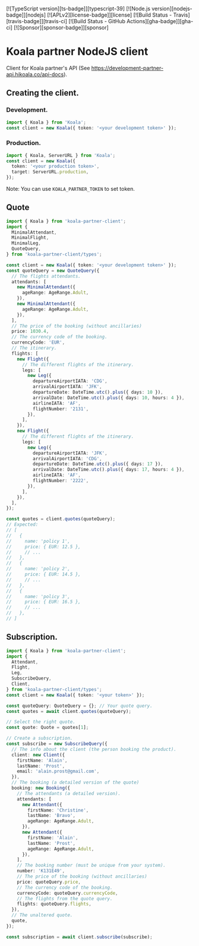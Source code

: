 [![TypeScript version][ts-badge]][typescript-39]
[![Node.js version][nodejs-badge]][nodejs]
[![APLv2][license-badge]][license]
[![Build Status - Travis][travis-badge]][travis-ci]
[![Build Status - GitHub Actions][gha-badge]][gha-ci]
[![Sponsor][sponsor-badge]][sponsor]

# Koala partner NodeJS client

Client for Koala partner's API (See https://development-partner-api.hikoala.co/api-docs).

## Creating the client.

### Development.

```typescript
import { Koala } from 'Koala';
const client = new Koala({ token: '<your development token>' });
```

### Production.

```typescript
import { Koala, ServerURL } from 'Koala';
const client = new Koala({
  token: '<your production token>',
  target: ServerURL.production,
});
```

Note: You can use `KOALA_PARTNER_TOKEN` to set token.

## Quote

```typescript
import { Koala } from 'koala-partner-client';
import {
  MinimalAttendant,
  MinimalFlight,
  MinimalLeg,
  QuoteQuery,
} from 'koala-partner-client/types';

const client = new Koala({ token: '<your development token>' });
const quoteQuery = new QuoteQuery({
  // The flights attendants.
  attendants: [
    new MinimalAttendant({
      ageRange: AgeRange.Adult,
    }),
    new MinimalAttendant({
      ageRange: AgeRange.Adult,
    }),
  ],
  // The price of the booking (without ancillaries)
  price: 1030.4,
  // The currency code of the booking.
  currencyCode: 'EUR',
  // The itinerary.
  flights: [
    new Flight({
      // The different flights of the itinerary.
      legs: [
        new Leg({
          departureAirportIATA: 'CDG',
          arrivalAirportIATA: 'JFK',
          departureDate: DateTime.utc().plus({ days: 10 }),
          arrivalDate: DateTime.utc().plus({ days: 10, hours: 4 }),
          airlineIATA: 'AF',
          flightNumber: '2131',
        }),
      ],
    }),
    new Flight({
      // The different flights of the itinerary.
      legs: [
        new Leg({
          departureAirportIATA: 'JFK',
          arrivalAirportIATA: 'CDG',
          departureDate: DateTime.utc().plus({ days: 17 }),
          arrivalDate: DateTime.utc().plus({ days: 17, hours: 4 }),
          airlineIATA: 'AF',
          flightNumber: '2222',
        }),
      ],
    }),
  ],
});

const quotes = client.quotes(quoteQuery);
// Expected:
// [
//   {
//     name: 'policy 1',
//     price: { EUR: 12.5 },
//     // ...
//   },
//   {
//     name: 'policy 2',
//     price: { EUR: 14.5 },
//     // ...
//   },
//   {
//     name: 'policy 3',
//     price: { EUR: 16.5 },
//     // ...
//   },
// ]
```

## Subscription.

```typescript
import { Koala } from 'koala-partner-client';
import {
  Attendant,
  Flight,
  Leg,
  SubscribeQuery,
  Client,
} from 'koala-partner-client/types';
const client = new Koala({ token: '<your token>' });

const quoteQuery: QuoteQuery = {}; // Your quote query.
const quotes = await client.quotes(quoteQuery);

// Select the right quote.
const quote: Quote = quotes[1];

// Create a subscription.
const subscribe = new SubscribeQuery({
  // The info about the client (the person booking the product).
  client: new Client({
    firstName: 'Alain',
    lastName: 'Prost',
    email: 'alain.prost@gmail.com',
  }),
  // The booking (a detailed version of the quote)
  booking: new Booking({
    // The attendants (a detailed version).
    attendants: [
      new Attendant({
        firstName: 'Christine',
        lastName: 'Bravo',
        ageRange: AgeRange.Adult,
      }),
      new Attendant({
        firstName: 'Alain',
        lastName: 'Prost',
        ageRange: AgeRange.Adult,
      }),
    ],
    // The booking number (must be unique from your system).
    number: 'K131E49',
    // The price of the booking (without ancillaries)
    price: quoteQuery.price,
    // The currency code of the booking.
    currencyCode: quoteQuery.currencyCode,
    // The flights from the quote query.
    flights: quoteQuery.flights,
  }),
  // The unaltered quote.
  quote,
});

const subscription = await client.subscribe(subscribe);
```

